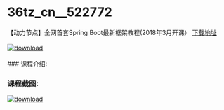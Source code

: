 # 36tz_cn__522772
【动力节点】全网首套Spring Boot最新框架教程(2018年3月开课）
[下载地址](http://www.36tz.cn/article/522772 "下载地址")
<br/></br>[![download](http://36tz.cn/muke_img/2018_06_2-13-300x110.png "下载地址")](http://www.36tz.cn/article/522772 "下载地址")
<br/></br>### 课程介绍:

### 课程截图:
[![download](http://36tz.cn/muke_img/2018_06_3-13.png "下载地址")](http://www.36tz.cn/article/522772 "下载地址")

